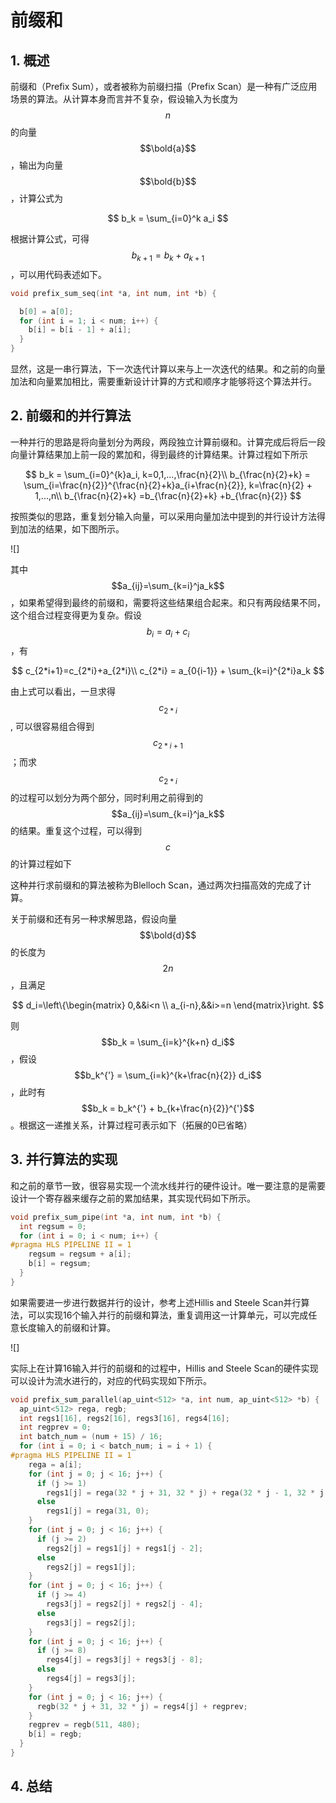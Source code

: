 # 前缀和

## 1. 概述

前缀和（Prefix Sum），或者被称为前缀扫描（Prefix Scan）是一种有广泛应用场景的算法。从计算本身而言并不复杂，假设输入为长度为$$n$$的向量 $$\bold{a}$$ ，输出为向量$$\bold{b}$$，计算公式为

$$
b_k = \sum_{i=0}^k a_i
$$

根据计算公式，可得$$b_{k+1} = b_{k} + a_{k+1}$$，可以用代码表述如下。

```c
void prefix_sum_seq(int *a, int num, int *b) {

  b[0] = a[0];
  for (int i = 1; i < num; i++) {
    b[i] = b[i - 1] + a[i];
  }
}
```

显然，这是一串行算法，下一次迭代计算以来与上一次迭代的结果。和之前的向量加法和向量累加相比，需要重新设计计算的方式和顺序才能够将这个算法并行。

## 2. 前缀和的并行算法

一种并行的思路是将向量划分为两段，两段独立计算前缀和。计算完成后将后一段向量计算结果加上前一段的累加和，得到最终的计算结果。计算过程如下所示

$$
b_k = \sum_{i=0}^{k}a_i, k=0,1,...,\frac{n}{2}\\
b_{\frac{n}{2}+k} = \sum_{i=\frac{n}{2}}^{\frac{n}{2}+k}a_{i+\frac{n}{2}}, k=\frac{n}{2} + 1,...,n\\
b_{\frac{n}{2}+k} =b_{\frac{n}{2}+k} +b_{\frac{n}{2}}
$$

按照类似的思路，重复划分输入向量，可以采用向量加法中提到的并行设计方法得到加法的结果，如下图所示。

!\[\]

其中$$a_{ij}=\sum_{k=i}^ja_k$$，如果希望得到最终的前缀和，需要将这些结果组合起来。和只有两段结果不同，这个组合过程变得更为复杂。假设$$b_i = a_i +c_i$$，有

$$
c_{2*i+1}=c_{2*i}+a_{2*i}\\
c_{2*i} = a_{0{i-1}} + \sum_{k=i}^{2*i}a_k
$$

由上式可以看出，一旦求得 $$c_{2*i}$$ ,  可以很容易组合得到$$c_{2*i+1}$$；而求$$c_{2*i}$$的过程可以划分为两个部分，同时利用之前得到的$$a_{ij}=\sum_{k=i}^ja_k$$ 的结果。重复这个过程，可以得到$$c$$的计算过程如下



这种并行求前缀和的算法被称为Blelloch Scan，通过两次扫描高效的完成了计算。

关于前缀和还有另一种求解思路，假设向量$$\bold{d}$$的长度为$$2n$$，且满足

$$
d_i=\left\{\begin{matrix}
0,&&i<n \\ 
a_{i-n},&&i>=n
\end{matrix}\right.
$$

则$$b_k = \sum_{i=k}^{k+n} d_i$$，假设$$b_k^{'} = \sum_{i=k}^{k+\frac{n}{2}} d_i$$，此时有$$b_k = b_k^{'} + b_{k+\frac{n}{2}}^{'}$$。根据这一递推关系，计算过程可表示如下（拓展的0已省略）





## 3. 并行算法的实现

和之前的章节一致，很容易实现一个流水线并行的硬件设计。唯一要注意的是需要设计一个寄存器来缓存之前的累加结果，其实现代码如下所示。

```c
void prefix_sum_pipe(int *a, int num, int *b) {
  int regsum = 0;
  for (int i = 0; i < num; i++) {
#pragma HLS PIPELINE II = 1
    regsum = regsum + a[i];
    b[i] = regsum;
  }
}
```

如果需要进一步进行数据并行的设计，参考上述Hillis and Steele Scan并行算法，可以实现16个输入并行的前缀和算法，重复调用这一计算单元，可以完成任意长度输入的前缀和计算。

!\[\]

实际上在计算16输入并行的前缀和的过程中，Hillis and Steele Scan的硬件实现可以设计为流水进行的，对应的代码实现如下所示。

```c
void prefix_sum_parallel(ap_uint<512> *a, int num, ap_uint<512> *b) {
  ap_uint<512> rega, regb;
  int regs1[16], regs2[16], regs3[16], regs4[16];
  int regprev = 0;
  int batch_num = (num + 15) / 16;
  for (int i = 0; i < batch_num; i = i + 1) {
#pragma HLS PIPELINE II = 1
    rega = a[i];
    for (int j = 0; j < 16; j++) {
      if (j >= 1)
        regs1[j] = rega(32 * j + 31, 32 * j) + rega(32 * j - 1, 32 * j - 32);
      else
        regs1[j] = rega(31, 0);
    }
    for (int j = 0; j < 16; j++) {
      if (j >= 2)
        regs2[j] = regs1[j] + regs1[j - 2];
      else
        regs2[j] = regs1[j];
    }
    for (int j = 0; j < 16; j++) {
      if (j >= 4)
        regs3[j] = regs2[j] + regs2[j - 4];
      else
        regs3[j] = regs2[j];
    }
    for (int j = 0; j < 16; j++) {
      if (j >= 8)
        regs4[j] = regs3[j] + regs3[j - 8];
      else
        regs4[j] = regs3[j];
    }
    for (int j = 0; j < 16; j++) {
      regb(32 * j + 31, 32 * j) = regs4[j] + regprev;
    }
    regprev = regb(511, 480);
    b[i] = regb;
  }
}
```





## 4. 总结



